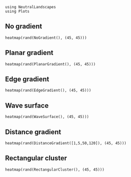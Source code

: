 ```@example gallery
using NeutralLandscapes
using Plots
```

## No gradient

```@example gallery
heatmap(rand(NoGradient(), (45, 45)))
```

## Planar gradient

```@example gallery
heatmap(rand(PlanarGradient(), (45, 45)))
```

## Edge gradient

```@example gallery
heatmap(rand(EdgeGradient(), (45, 45)))
```

## Wave surface

```@example gallery
heatmap(rand(WaveSurface(), (45, 45)))
```

## Distance gradient

```@example gallery
heatmap(rand(DistanceGradient([1,5,50,120]), (45, 45)))
```

## Rectangular cluster

```@example gallery
heatmap(rand(RectangularCluster(), (45, 45)))
```
